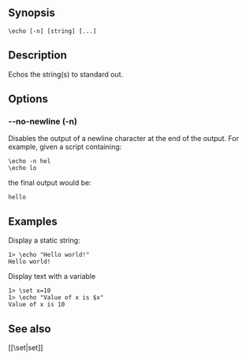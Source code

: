 ## Synopsis

`\echo [-n] [string] [...]`
              
## Description

Echos the string(s) to standard out.
           
## Options

### --no-newline (-n)

Disables the output of a newline character at the end of the output. For
example, given a script containing:

    \echo -n hel
    \echo lo

the final output would be:

    hello

## Examples

Display a static string:

    1> \echo "Hello world!"
    Hello world!

Display text with a variable
 
    1> \set x=10
    1> \echo "Value of x is $x"
    Value of x is 10

## See also

[[\set|set]]

